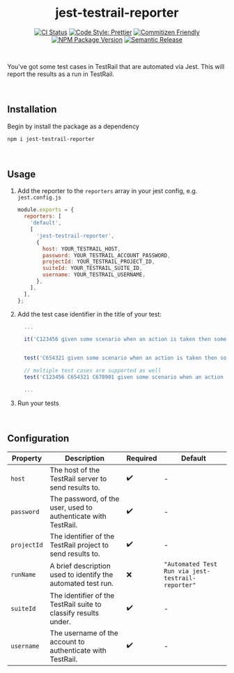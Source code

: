 <h1 align="center">jest-testrail-reporter</h1>

<div align="center">

[![CI Status](https://github.com/JSanchezIO/jest-testrail-reporter/workflows/CI/badge.svg)](https://github.com/JSanchezIO/jest-testrail-reporter/actions/workflows/ci.yml)
[![Code Style: Prettier](https://img.shields.io/badge/code_style-prettier-ff69b4.svg)](https://prettier.io/)
[![Commitizen Friendly](https://img.shields.io/badge/commitizen-friendly-brightgreen.svg)](http://commitizen.github.io/cz-cli/)
[![NPM Package Version](https://img.shields.io/npm/v/jest-testrail-reporter)](https://www.npmjs.com/package/jest-testrail-reporter)
[![Semantic Release](https://img.shields.io/badge/%20%20%F0%9F%93%A6%F0%9F%9A%80-semantic--release-e10079.svg)](https://semantic-release.gitbook.io/semantic-release/)

</div>

<br />

You've got some test cases in TestRail that are automated via Jest. This will report the results as
a run in TestRail.

<br />

## Installation

Begin by install the package as a dependency

```sh
npm i jest-testrail-reporter
```

<br />

## Usage

1. Add the reporter to the `reporters` array in your jest config, e.g. `jest.config.js`

   ```js
   module.exports = {
     reporters: [
       'default',
       [
         'jest-testrail-reporter',
         {
           host: YOUR_TESTRAIL_HOST,
           password: YOUR_TESTRAIL_ACCOUNT_PASSWORD,
           projectId: YOUR_TESTRAIL_PROJECT_ID,
           suiteId: YOUR_TESTRAIL_SUITE_ID,
           username: YOUR_TESTRAIL_USERNAME,
         },
       ],
     ],
   };
   ```

2. Add the test case identifier in the title of your test:

   ```js
     ...

     it('C123456 given some scenario when an action is taken then something is true', () => {})


     test('C654321 given some scenario when an action is taken then something is true', () => {})

     // multiple test cases are supported as well
     test('C123456 C654321 C678901 given some scenario when an action is taken then something is true', () => {})

     ...
   ```

3. Run your tests

<br />

## Configuration

| Property    | Description                                                     | Required | Default                                           |
| ----------- | --------------------------------------------------------------- | -------- | ------------------------------------------------- |
| `host`      | The host of the TestRail server to send results to.             | ✔️       | -                                                 |
| `password`  | The password, of the user, used to authenticate with TestRail.  | ✔️       | -                                                 |
| `projectId` | The identifier of the TestRail project to send results to.      | ✔️       | -                                                 |
| `runName`   | A brief description used to identify the automated test run.    | ❌       | `"Automated Test Run via jest-testrail-reporter"` |
| `suiteId`   | The identifier of the TestRail suite to classify results under. | ✔️       | -                                                 |
| `username`  | The username of the account to authenticate with TestRail.      | ✔️       | -                                                 |
